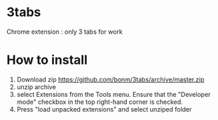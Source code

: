 # 3tabs
Chrome extension : only 3 tabs for work

How to install
==
1) Download zip https://github.com/bonm/3tabs/archive/master.zip
2) unzip archive
3) select Extensions from the Tools menu. Ensure that the "Developer mode" checkbox in the top right-hand corner is checked.
4) Press "load unpacked extensions" and select unziped folder
